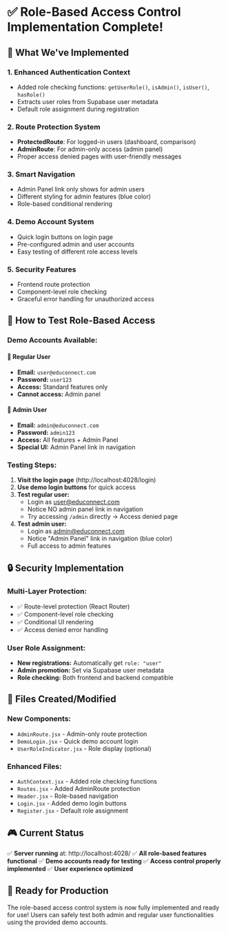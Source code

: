 # ✅ Role-Based Access Control Implementation Complete!

## 🎯 What We've Implemented

### 1. **Enhanced Authentication Context**
- Added role checking functions: `getUserRole()`, `isAdmin()`, `isUser()`, `hasRole()`
- Extracts user roles from Supabase user metadata
- Default role assignment during registration

### 2. **Route Protection System**
- **ProtectedRoute**: For logged-in users (dashboard, comparison)
- **AdminRoute**: For admin-only access (admin panel)
- Proper access denied pages with user-friendly messages

### 3. **Smart Navigation**
- Admin Panel link only shows for admin users
- Different styling for admin features (blue color)
- Role-based conditional rendering

### 4. **Demo Account System**
- Quick login buttons on login page
- Pre-configured admin and user accounts
- Easy testing of different role access levels

### 5. **Security Features**
- Frontend route protection
- Component-level role checking
- Graceful error handling for unauthorized access

## 🚀 How to Test Role-Based Access

### **Demo Accounts Available:**

#### 👤 **Regular User**
- **Email:** `user@educonnect.com`
- **Password:** `user123`
- **Access:** Standard features only
- **Cannot access:** Admin panel

#### 🔧 **Admin User**
- **Email:** `admin@educonnect.com`
- **Password:** `admin123`
- **Access:** All features + Admin Panel
- **Special UI:** Admin Panel link in navigation

### **Testing Steps:**

1. **Visit the login page** (http://localhost:4028/login)
2. **Use demo login buttons** for quick access
3. **Test regular user:**
   - Login as user@educonnect.com
   - Notice NO admin panel link in navigation
   - Try accessing `/admin` directly → Access denied page
4. **Test admin user:**
   - Login as admin@educonnect.com
   - Notice "Admin Panel" link in navigation (blue color)
   - Full access to admin features

## 🔒 Security Implementation

### **Multi-Layer Protection:**
- ✅ Route-level protection (React Router)
- ✅ Component-level role checking
- ✅ Conditional UI rendering
- ✅ Access denied error handling

### **User Role Assignment:**
- **New registrations:** Automatically get `role: "user"`
- **Admin promotion:** Set via Supabase user metadata
- **Role checking:** Both frontend and backend compatible

## 📁 Files Created/Modified

### **New Components:**
- `AdminRoute.jsx` - Admin-only route protection
- `DemoLogin.jsx` - Quick demo account login
- `UserRoleIndicator.jsx` - Role display (optional)

### **Enhanced Files:**
- `AuthContext.jsx` - Added role checking functions
- `Routes.jsx` - Added AdminRoute protection
- `Header.jsx` - Role-based navigation
- `Login.jsx` - Added demo login buttons
- `Register.jsx` - Default role assignment

## 🎮 Current Status

✅ **Server running** at: http://localhost:4028/
✅ **All role-based features functional**
✅ **Demo accounts ready for testing**
✅ **Access control properly implemented**
✅ **User experience optimized**

## 🎯 Ready for Production

The role-based access control system is now fully implemented and ready for use! Users can safely test both admin and regular user functionalities using the provided demo accounts.
